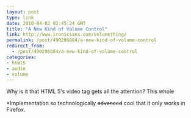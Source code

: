 ```yaml
---
layout: post
type: link
date: 2010-04-02 02:45:24 GMT
title: "A New Kind of Volume Control"
link: http://www.ironicsans.com/volumething/
permalink: /post/490296884/a-new-kind-of-volume-control
redirect_from: 
  - /post/490296884/a-new-kind-of-volume-control
categories:
- html5
- audio
- volume
---
```

Why is it that HTML 5's video tag gets all the attention? This whole <audio> thing is really cool, too. I so happy that IronicSans gave it some attention. Check out his implementation* of a volume meter that goes from "whisper" to "shout".

*Implementation so technologically <strike>advanced</strike> cool that it only works in Firefox.